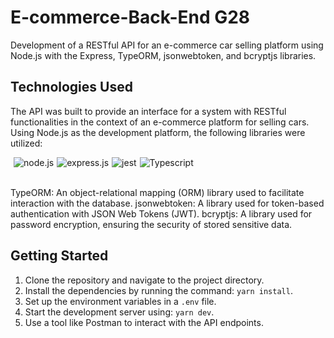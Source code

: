 # E-commerce-Back-End G28

Development of a RESTful API for an e-commerce car selling platform using Node.js with the Express, TypeORM, jsonwebtoken, and bcryptjs libraries.

## Technologies Used

The API was built to provide an interface for a system with RESTful functionalities in the context of an e-commerce platform for selling cars. Using Node.js as the development platform, the following libraries were utilized:
<div style='display:flex; gap: 5px;'><br>
  
 <img align="center" alt="node.js" src="https://img.shields.io/badge/Node.js-43853D?style=for-the-badge&logo=node.js&logoColor=white">

 <img align="center" alt="express.js" src="https://img.shields.io/badge/Express.js-404D59?style=for-the-badge">

  <img align="center" alt="jest" src="https://img.shields.io/badge/Jest-323330?style=for-the-badge&logo=Jest&logoColor=white">

  <img align="center" alt="Typescript" src="https://img.shields.io/badge/TypeScript-007ACC?style=for-the-badge&logo=typescript&logoColor=white">

   
</div></br>

TypeORM: An object-relational mapping (ORM) library used to facilitate interaction with the database.
jsonwebtoken: A library used for token-based authentication with JSON Web Tokens (JWT).
bcryptjs: A library used for password encryption, ensuring the security of stored sensitive data.



## Getting Started
1. Clone the repository and navigate to the project directory.
2. Install the dependencies by running the command: `yarn install`.
3. Set up the environment variables in a `.env` file.
4. Start the development server using: `yarn dev`.
5. Use a tool like Postman to interact with the API endpoints.
